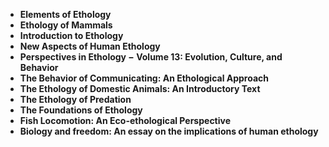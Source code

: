 <ul>
  
 <li><b><a target="_blank" href="https://github.com/manjunath5496/Ethology-Books/blob/master/etl(1).pdf" style="text-decoration:none;">Elements of Ethology</a></b></li>
  
<li><b><a target="_blank" href="https://github.com/manjunath5496/Ethology-Books/blob/master/etl(2).pdf" style="text-decoration:none;">Ethology of Mammals</a></b></li>

<li><b><a target="_blank" href="https://github.com/manjunath5496/Ethology-Books/blob/master/etl(3).pdf" style="text-decoration:none;"> Introduction to Ethology</a></b></li>
<li><b><a target="_blank" href="https://github.com/manjunath5496/Ethology-Books/blob/master/etl(4).pdf" style="text-decoration:none;"> New Aspects of Human Ethology</a></b></li>
                            
  <li><b><a target="_blank" href="https://github.com/manjunath5496/Ethology-Books/blob/master/etl(5).pdf" style="text-decoration:none;">Perspectives in Ethology &minus; Volume 13: Evolution, Culture, and Behavior</a></b></li>  
     <li><b><a target="_blank" href="https://github.com/manjunath5496/Ethology-Books/blob/master/etl(6).pdf" style="text-decoration:none;">The Behavior of Communicating: An Ethological Approach</a></b></li>  
  
<li><b><a target="_blank" href="https://github.com/manjunath5496/Ethology-Books/blob/master/etl(7).pdf" style="text-decoration:none;">The Ethology of Domestic Animals: An Introductory Text</a></b></li>
<li><b><a target="_blank" href="https://github.com/manjunath5496/Ethology-Books/blob/master/etl(8).pdf" style="text-decoration:none;">The Ethology of Predation</a></b></li>
  
<li><b><a target="_blank" href="https://github.com/manjunath5496/Ethology-Books/blob/master/etl(9).pdf" style="text-decoration:none;">The Foundations of Ethology</a></b></li>  
     <li><b><a target="_blank" href="https://github.com/manjunath5496/Ethology-Books/blob/master/etl(10).pdf" style="text-decoration:none;">Fish Locomotion: An Eco-ethological Perspective</a></b></li>  
  
<li><b><a target="_blank" href="https://github.com/manjunath5496/Ethology-Books/blob/master/etl(11).pdf" style="text-decoration:none;">Biology and freedom: An essay on the implications of human ethology</a></b></li>

  
  
  

</ul>
